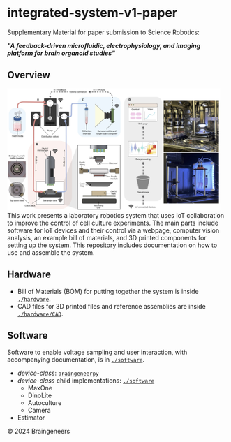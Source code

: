 # integrated-system-v1-paper
Supplementary Material for paper submission to Science Robotics:

***"A feedback-driven microfluidic, electrophysiology, and imaging platform for brain organoid studies"***

<!-- Journal article: [A feedback-driven microfluidic, electrophysiology, and imaging platform for brain organoid studies](LINK HERE) -->

## Overview

<img src="./img/overview.jpg" height="280">
This work presents a laboratory robotics system that uses IoT collaboration to improve the control of cell culture experiments.
The main parts include software for IoT devices and their control via a webpage, computer vision analysis, an example  bill of materials, and 3D printed components for setting up the system.
This repository includes documentation on how to use and assemble the system.

## Hardware
- Bill of Materials (BOM) for putting together the system is inside [`./hardware`](https://github.com/braingeneers/integrated-system-v1-paper/tree/main/hardware).
- CAD files for 3D printed files and reference assemblies are inside [`./hardware/CAD`](https://github.com/braingeneers/integrated-system-v1-paper/tree/main/hardware/CAD).


## Software
Software to enable voltage sampling and user interaction, with accompanying documentation, is in [`./software`](https://github.com/braingeneers/piphys/tree/main/software).
- *device-class*: [`braingeneerpy`](https://github.com/braingeneers/braingeneerspy)
- *device-class* child implementations: [`./software`](https://github.com/braingeneers/integrated-system-v1-paper/tree/main/software)
   - MaxOne
   - DinoLite
   - Autoculture
   - Camera
- Estimator

© 2024 Braingeneers
